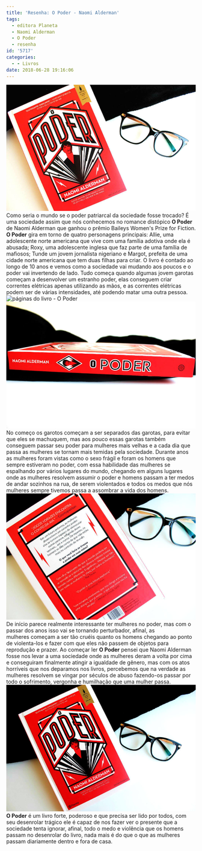 ```yaml
---
title: 'Resenha: O Poder - Naomi Alderman'
tags:
  - editora Planeta
  - Naomi Alderman
  - O Poder
  - resenha
id: '5717'
categories:
  - - Livros
date: 2018-06-28 19:16:06
---
```


![Capa do livro O Poder de Naomi Alderman](/images/2018/06/capa-livro-o-poder.jpg "Capa do livro O Poder de Naomi Alderman") Como seria o mundo se o poder patriarcal da sociedade fosse trocado? É uma sociedade assim que nós conhecemos no romance distópico **O Poder** de Naomi Alderman que ganhou o prêmio Baileys Women's Prize for Fiction. **O Poder** gira em torno de quatro personagens principais: Allie, uma adolescente norte americana que vive com uma família adotiva onde ela é abusada; Roxy, uma adolescente inglesa que faz parte de uma família de mafiosos; Tunde um jovem jornalista nigeriano e Margot, prefeita de uma cidade norte americana que tem duas filhas para criar. O livro é contado ao longo de 10 anos e vemos como a sociedade vai mudando aos poucos e o poder vai invertendo de lado. Tudo começa quando algumas jovem garotas começam a desenvolver um estranho poder, elas conseguem criar correntes elétricas apenas utilizando as mãos, e as correntes elétricas podem ser de várias intensidades, até podendo matar uma outra pessoa. ![páginas do livro - O  Poder ](/images/2018/06/páginas-do-livro-o-poder-naomi-alderman.jpg "páginas do livro - O  Poder ") ![Lombada do livro - O Poder de Naomi Alderman](/images/2018/06/lombada-livro-o-poder-naomi-alderman.jpg) No começo os garotos começam a ser separados das garotas, para evitar que eles se machuquem, mas aos pouco essas garotas também conseguem passar seu poder para mulheres mais velhas e a cada dia que passa as mulheres se tornam mais temidas pela sociedade. Durante anos as mulheres foram vistas como o sexo frágil e foram os homens que sempre estiveram no poder, com essa habilidade das mulheres se espalhando por vários lugares do mundo, chegando em alguns lugares onde as mulheres resolvem assumir o poder e homens passam a ter medos de andar sozinhos na rua, de serem violentados e todos os medos que nós mulheres sempre tivemos passa a assombrar a vida dos homens. ![Contra capa livro O Poder de Naomi Alderman](/images/2018/06/contra-capa-livro-o-poder.jpg "Contra capa livro O Poder de Naomi Alderman") De início parece realmente interessante ter mulheres no poder, mas com o passar dos anos isso vai se tornando perturbador, afinal, as mulheres começam a ser tão cruéis quanto os homens chegando ao ponto de violenta-los e fazer com que eles não passem de objetos para reprodução e prazer. Ao começar ler **O Poder** pensei que Naomi Alderman fosse nos levar a uma sociedade onde as mulheres deram a volta por cima e conseguiram finalmente atingir a igualdade de gênero, mas com os atos horríveis que nos deparamos nos livros, percebemos que na verdade as mulheres resolvem se vingar por séculos de abuso fazendo-os passar por todo o sofrimento, vergonha e humilhação que uma mulher passa. ![Resenha do livro O Poder de Naomi Alderman](/images/2018/06/livro-O-Poder-Naomi-Alderman-.jpg "Resenha do livro O Poder de Naomi Alderman") **O Poder** é um livro forte, poderoso e que precisa ser lido por todos, com seu desenrolar trágico ele é capaz de nos fazer ver o presente que a sociedade tenta ignorar, afinal, todo o medo e violência que os homens passam no desenrolar do livro, nada mais é do que o que as mulheres passam diariamente dentro e fora de casa.
